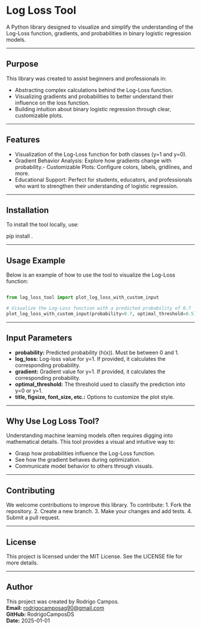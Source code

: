 # **Log Loss Tool**

A Python library designed to visualize and simplify the understanding of the Log-Loss function, gradients, and probabilities in binary logistic regression models.

---

## **Purpose**

This library was created to assist beginners and professionals in:
- Abstracting complex calculations behind the Log-Loss function.
- Visualizing gradients and probabilities to better understand their influence on the loss function.
- Building intuition about binary logistic regression through clear, customizable plots.

---

## **Features**
- Visualization of the Log-Loss function for both classes (y=1 and y=0).
- Gradient Behavior Analysis: Explore how gradients change with probability.- Customizable Plots: Configure colors, labels, gridlines, and more.
- Educational Support: Perfect for students, educators, and professionals who want to strengthen their understanding of logistic regression.

---

## **Installation**

To install the tool locally, use:

pip install .

---

## **Usage Example**

Below is an example of how to use the tool to visualize the Log-Loss function:

```python

from log_loss_tool import plot_log_loss_with_custom_input

# Visualize the Log-Loss function with a predicted probability of 0.7
plot_log_loss_with_custom_input(probability=0.7, optimal_threshold=0.5)

```

---

## **Input Parameters**
- **probability:** Predicted probability (h(x)). Must be between 0 and 1.
- **log_loss:** Log-loss value for y=1. If provided, it calculates the corresponding probability.
- **gradient:** Gradient value for y=1. If provided, it calculates the corresponding probability.
- **optimal_threshold:** The threshold used to classify the prediction into y=0 or y=1.
- **title, figsize, font_size, etc.:** Options to customize the plot style.

---

## **Why Use Log Loss Tool?**

Understanding machine learning models often requires digging into mathematical details. This tool provides a visual and intuitive way to:
- Grasp how probabilities influence the Log-Loss function.
- See how the gradient behaves during optimization.
- Communicate model behavior to others through visuals.

---

## **Contributing**

We welcome contributions to improve this library. To contribute:
	1.	Fork the repository.
	2.	Create a new branch.
	3.	Make your changes and add tests.
	4.	Submit a pull request.

---

## **License**

This project is licensed under the MIT License. See the LICENSE file for more details.

---

## **Author**

This project was created by Rodrigo Campos.  
**Email:** rodrigocamposag90@gmail.com  
**GitHub:** RodrigoCamposDS  
**Date:** 2025-01-01  
